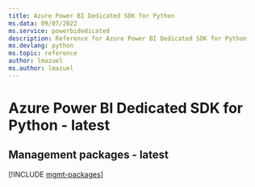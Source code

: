 ```yaml
---
title: Azure Power BI Dedicated SDK for Python
ms.data: 09/07/2022
ms.service: powerbidedicated
description: Reference for Azure Power BI Dedicated SDK for Python
ms.devlang: python
ms.topic: reference
author: lmazuel
ms.author: lmazuel
---
```

# Azure Power BI Dedicated SDK for Python - latest

## Management packages - latest
[!INCLUDE [mgmt-packages](power-bi-dedicated-mgmt-index.md)]
